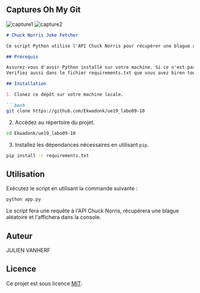 ## Captures Oh My Git
![capture1](https://github.com/Ekwadonk/ue19_labo09-10/assets/148845724/86903d7b-004c-40fa-9c2f-20687aac8ff9)
![capture2](https://github.com/Ekwadonk/ue19_labo09-10/assets/148845724/0fa88d81-ecc5-43bb-adb1-2f3f135524b6)

```markdown
# Chuck Norris Joke Fetcher

Ce script Python utilise l'API Chuck Norris pour récupérer une blague aléatoire sur Chuck Norris et l'affiche dans la console.

## Prérequis

Assurez-vous d'avoir Python installé sur votre machine. Si ce n'est pas le cas, vous pouvez le télécharger sur [le site officiel de Python](https://www.python.org/downloads/).
Verifiez aussi dans le fichier requirements.txt que vous avez biren toutes les différentes dépendances 

## Installation

1. Clonez ce dépôt sur votre machine locale.

```bash
git clone https://github.com/Ekwadonk/ue19_labo09-10
```

2. Accédez au répertoire du projet.

```bash
cd Ekwadonk/ue19_labo09-10
```

3. Installez les dépendances nécessaires en utilisant `pip`.

```bash
pip install -r requirements.txt
```

## Utilisation

Exécutez le script en utilisant la commande suivante :

```bash
python app.py
```

Le script fera une requête à l'API Chuck Norris, récupérera une blague aléatoire et l'affichera dans la console.

## Auteur

JULIEN VANHERF

## Licence

Ce projet est sous licence [MIT](LICENSE).
```
